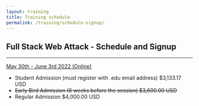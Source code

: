 ```yaml
---
layout: training
title: Training schedule
permalink: /training/schedule-signup/
---
```


## Full Stack Web Attack - Schedule and Signup

---

[May 30th - June 3rd 2022 (Online)](https://www.eventbrite.com/e/full-stack-web-attack-fswa-training-course-2022-tickets-311902307197)

* Student Admission (must register with .edu email address) $3,133.17 USD  
* ~~Early Bird Admission (6 weeks before the session) $3,600.00 USD~~
* Regular Admission $4,000.00 USD
